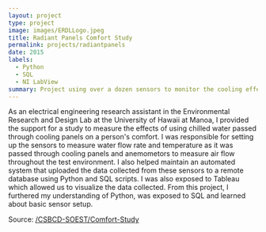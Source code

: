 ```yaml
---
layout: project
type: project
image: images/ERDLLogo.jpeg
title: Radiant Panels Comfort Study
permalink: projects/radiantpanels
date: 2015
labels:
  - Python
  - SQL
  - NI LabView
summary: Project using over a dozen sensors to monitor the cooling effects of placing chilled panels in a cubicle. 
---
```


As an electrical engineering research assistant in the Environmental Research and Design Lab at the University of Hawaii at Manoa, I provided the support for a study to measure the effects of using chilled water passed through cooling panels on a person's comfort. I was responsible for setting up the sensors to measure water flow rate and temperature as it was passed through cooling panels and anemometors to measure air flow throughout the test environment. I also helped maintain an automated system that uploaded the data collected from these sensors to a remote database using Python and SQL scripts. I was also exposed to Tableau which allowed us to visualize the data collected. From this project, I furthered my understanding of Python, was exposed to SQL and learned about basic sensor setup.

Source: <a href="https://github.com/CSBCD-SOEST/Comfort-Study"><i class="large github icon"></i>/CSBCD-SOEST/Comfort-Study</a>
